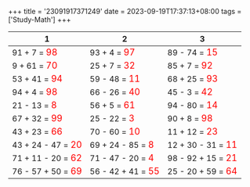 +++ 
title = '23091917371249' 
date = 2023-09-19T17:37:13+08:00 
tags = ['Study-Math'] 
+++ 

1 | 2 | 3 
-- | -- | -- 
91 + 7 = <font color=red size=4>98</font> | 93 + 4 = <font color=red size=4>97</font> | 89 - 74 = <font color=red size=4>15</font> 
9 + 61 = <font color=red size=4>70</font> | 25 + 7 = <font color=red size=4>32</font> | 85 + 7 = <font color=red size=4>92</font> 
53 + 41 = <font color=red size=4>94</font> | 59 - 48 = <font color=red size=4>11</font> | 68 + 25 = <font color=red size=4>93</font> 
94 + 4 = <font color=red size=4>98</font> | 66 - 26 = <font color=red size=4>40</font> | 45 - 3 = <font color=red size=4>42</font> 
21 - 13 = <font color=red size=4>8</font> | 56 + 5 = <font color=red size=4>61</font> | 94 - 80 = <font color=red size=4>14</font> 
67 + 32 = <font color=red size=4>99</font> | 25 - 22 = <font color=red size=4>3</font> | 90 + 8 = <font color=red size=4>98</font> 
43 + 23 = <font color=red size=4>66</font> | 70 - 60 = <font color=red size=4>10</font> | 11 + 12 = <font color=red size=4>23</font> 
43 + 24 - 47 = <font color=red size=4>20</font> | 69 + 24 - 85 = <font color=red size=4>8</font> | 12 + 30 - 31 = <font color=red size=4>11</font> 
71 + 11 - 20 = <font color=red size=4>62</font> | 71 - 47 - 20 = <font color=red size=4>4</font> | 98 - 92 + 15 = <font color=red size=4>21</font> 
76 - 57 + 50 = <font color=red size=4>69</font> | 56 - 42 + 41 = <font color=red size=4>55</font> | 25 - 20 + 59 = <font color=red size=4>64</font> 

